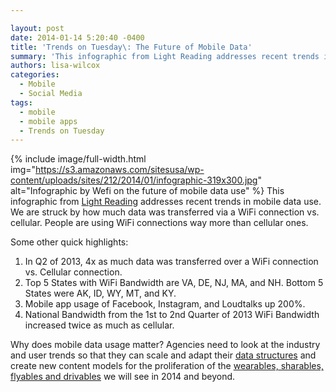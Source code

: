 ```yaml
---

layout: post
date: 2014-01-14 5:20:40 -0400
title: 'Trends on Tuesday\: The Future of Mobile Data'
summary: 'This infographic from Light Reading addresses recent trends in mobile data use. We are struck by how much data was transferred via a WiFi connection vs. cellular. People are using WiFi&nbsp;connections way more than cellular ones. Some other quick highlights\: In Q2 of'
authors: lisa-wilcox
categories:
  - Mobile
  - Social Media
tags:
  - mobile
  - mobile apps
  - Trends on Tuesday
---
```


{% include image/full-width.html img="https://s3.amazonaws.com/sitesusa/wp-content/uploads/sites/212/2014/01/infographic-319x300.jpg" alt="Infographic by Wefi on the future of mobile data use" %}
This infographic from [Light Reading](http://www.lightreading.com/document.asp?doc_id=705440) addresses recent trends in mobile data use. We are struck by how much data was transferred via a WiFi connection vs. cellular. People are using WiFi connections way more than cellular ones.

Some other quick highlights:

  1. In Q2 of 2013, 4x as much data was transferred over a WiFi connection vs. Cellular connection.
  2. Top 5 States with WiFi Bandwidth are VA, DE, NJ, MA, and NH. Bottom 5 States were AK, ID, WY, MT, and KY.
  3. Mobile app usage of Facebook, Instagram, and Loudtalks up 200%.
  4. National Bandwidth from the 1st to 2nd Quarter of 2013 WiFi Bandwidth increased twice as much as cellular.

Why does mobile data usage matter? Agencies need to look at the industry and user trends so that they can scale and adapt their [data structures](https://www.WHATEVER/2013/10/28/always-future-ready-the-benefits-of-open-content-models-and-structured-data-webinar/ "Always Future Ready: The Benefits of Open Content Models and Structured Data Webinar") and create new content models for the proliferation of the [wearables, sharables, flyables and drivables](https://www.WHATEVER/2013/06/05/mary-meekers-internet-trends-report-2/ "Mary Meeker’s Internet Trends Report") we will see in 2014 and beyond.